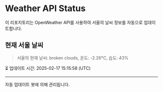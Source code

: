 
# Weather API Status

이 리포지토리는 OpenWeather API를 사용하여 서울의 날씨 정보를 자동으로 업데이트합니다.

## 현재 서울 날씨
> 서울의 현재 날씨: broken clouds, 온도: -2.26°C, 습도: 43%

⏳ 업데이트 시간: 2025-02-17 15:15:58 (UTC)

---
자동 업데이트 봇에 의해 관리됩니다.

